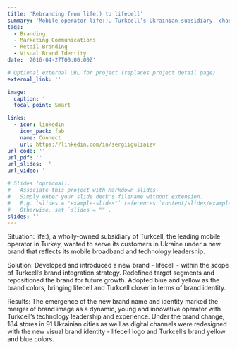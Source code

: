 ```yaml
---
title: 'Rebranding from life:) to lifecell' 
summary: 'Mobile operator life:), Turkcell’s Ukrainian subsidiary, changed brand to reflect technology leadership and serve customers with all the possibilities that real mobile internet experience offers.'
tags:
  - Branding
  - Marketing Communications
  - Retail Branding
  - Visual Brand Identity
date: '2016-04-27T00:00:00Z'

# Optional external URL for project (replaces project detail page).
external_link: ''

image:
  caption: ''
  focal_point: Smart

links:
  - icon: linkedin
    icon_pack: fab
    name: Connect
    url: https://linkedin.com/in/sergiiguliaiev
url_code: ''
url_pdf: ''
url_slides: ''
url_video: ''

# Slides (optional).
#   Associate this project with Markdown slides.
#   Simply enter your slide deck's filename without extension.
#   E.g. `slides = "example-slides"` references `content/slides/example-slides.md`.
#   Otherwise, set `slides = ""`.
slides: ''
---
```


Situation: life:), a wholly-owned subsidiary of Turkcell, the leading mobile operator in Turkey, wanted to serve its customers in Ukraine under a new brand that reflects its mobile broadband and technology leadership.

Solution: Developed and introduced a new brand - lifecell - within the scope of Turkcell’s brand integration strategy. Redefined target segments and repositioned the brand for future growth. Adopted blue and yellow as the brand colors, bringing lifecell and Turkcell closer in terms of brand identity.

Results: The emergence of the new brand name and identity marked the merger of brand image as a dynamic, young and innovative operator with Turkcell’s technology leadership and experience. Under the brand change, 184 stores in 91 Ukrainian cities as well as digital channels were redesigned with the new visual brand identity - lifecell logo and Turkcell’s brand yellow and blue colors.